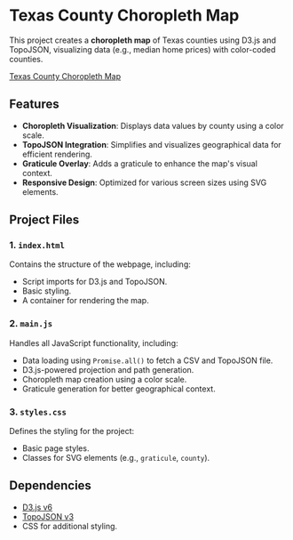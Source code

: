 # Texas County Choropleth Map

This project creates a **choropleth map** of Texas counties using D3.js and TopoJSON, visualizing data (e.g., median home prices) with color-coded counties.

[Texas County Choropleth Map](https://sounny.github.io/Activity-9-nouk/)


## Features
- **Choropleth Visualization**: Displays data values by county using a color scale.
- **TopoJSON Integration**: Simplifies and visualizes geographical data for efficient rendering.
- **Graticule Overlay**: Adds a graticule to enhance the map's visual context.
- **Responsive Design**: Optimized for various screen sizes using SVG elements.

## Project Files
### 1. `index.html`
Contains the structure of the webpage, including:
- Script imports for D3.js and TopoJSON.
- Basic styling.
- A container for rendering the map.

### 2. `main.js`
Handles all JavaScript functionality, including:
- Data loading using `Promise.all()` to fetch a CSV and TopoJSON file.
- D3.js-powered projection and path generation.
- Choropleth map creation using a color scale.
- Graticule generation for better geographical context.

### 3. `styles.css`
Defines the styling for the project:
- Basic page styles.
- Classes for SVG elements (e.g., `graticule`, `county`).

## Dependencies
- [D3.js v6](https://d3js.org/)
- [TopoJSON v3](https://github.com/topojson/topojson-client)
- CSS for additional styling.
